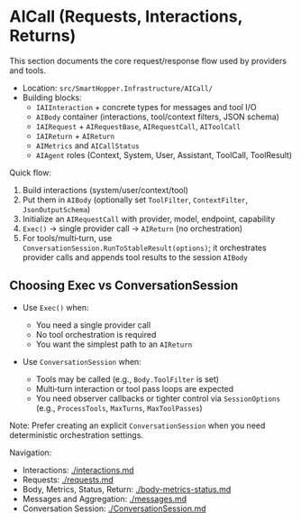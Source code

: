 # AICall (Requests, Interactions, Returns)

This section documents the core request/response flow used by providers and tools.

- Location: `src/SmartHopper.Infrastructure/AICall/`
- Building blocks:
  - `IAIInteraction` + concrete types for messages and tool I/O
  - `AIBody` container (interactions, tool/context filters, JSON schema)
  - `IAIRequest` + `AIRequestBase`, `AIRequestCall`, `AIToolCall`
  - `IAIReturn` + `AIReturn`
  - `AIMetrics` and `AICallStatus`
  - `AIAgent` roles (Context, System, User, Assistant, ToolCall, ToolResult)

Quick flow:

1) Build interactions (system/user/context/tool)
2) Put them in `AIBody` (optionally set `ToolFilter`, `ContextFilter`, `JsonOutputSchema`)
3) Initialize an `AIRequestCall` with provider, model, endpoint, capability
4) `Exec()` -> single provider call -> `AIReturn` (no orchestration)
5) For tools/multi‑turn, use `ConversationSession.RunToStableResult(options)`; it orchestrates provider calls and appends tool results to the session `AIBody`

## Choosing Exec vs ConversationSession

- Use `Exec()` when:
  - You need a single provider call
  - No tool orchestration is required
  - You want the simplest path to an `AIReturn`

- Use `ConversationSession` when:
  - Tools may be called (e.g., `Body.ToolFilter` is set)
  - Multi‑turn interaction or tool pass loops are expected
  - You need observer callbacks or tighter control via `SessionOptions` (e.g., `ProcessTools`, `MaxTurns`, `MaxToolPasses`)

Note: Prefer creating an explicit `ConversationSession` when you need deterministic orchestration settings.

Navigation:

- Interactions: [./interactions.md](./interactions.md)
- Requests: [./requests.md](./requests.md)
- Body, Metrics, Status, Return: [./body-metrics-status.md](./body-metrics-status.md)
- Messages and Aggregation: [./messages.md](./messages.md)
- Conversation Session: [./ConversationSession.md](./ConversationSession.md)
